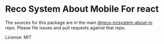 # Reco System About Mobile For react

The sources for this package are in the main [@reco-m/system-about-m](http://src.devops.bitech.cn/framework/reco10.mobile.git) repo. Please file issues and pull requests against that repo.

License: MIT
